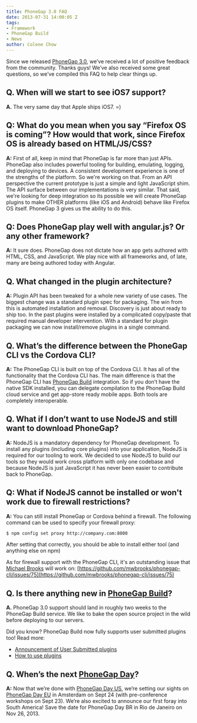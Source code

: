 ```yaml
---
title: PhoneGap 3.0 FAQ
date: 2013-07-31 14:00:05 Z
tags:
- Framework
- PhoneGap Build
- News
author: Colene Chow
---
```


Since we released [PhoneGap 3.0](https://phonegap.com/blog/2013/07/19/adobe-phonegap-3.0-released), we’ve received a lot of positive feedback from the community. Thanks guys! We’ve also received some great questions, so we’ve compiled this FAQ to help clear things up.

## Q. When will we start to see iOS7 support?

**A.** The very same day that Apple ships iOS7. =)

## Q: What do you mean when you say “Firefox OS is coming”? How would that work, since Firefox OS is already based on HTML/JS/CSS?

**A:** First of all, keep in mind that PhoneGap is far more than just APIs. PhoneGap also includes powerful tooling for building, emulating, logging, and deploying to devices. A consistent development experience is one of the strengths of the platform. So we're working on that. From an API perspective the current prototype is just a simple and light JavaScript shim. The API surface between our implementations is very similar. That said, we're looking for deep integration so its possible we will create PhoneGap plugins to make OTHER platforms (like iOS and Android) behave like Firefox OS itself. PhoneGap 3 gives us the ability to do this.

## Q: Does PhoneGap play well with angular.js? Or any other framework?

**A:** It sure does. PhoneGap does not dictate how an app gets authored with HTML, CSS, and JavaScript. We play nice with all frameworks and, of late, many are being authored today with Angular.

## Q. What changed in the plugin architecture?

**A:** Plugin API has been tweaked for a whole new variety of use cases. The biggest change was a standard plugin spec for packaging. The win from this is automated installation and removal. Discovery is just about ready to ship too. In the past plugins were installed by a complicated copy/paste that required manual developer intervention. With a standard for plugin packaging we can now install/remove plugins in a single command.

## Q. What’s the difference between the PhoneGap CLI vs the Cordova CLI?

**A:** The PhoneGap CLI is built on top of the Cordova CLI. It has all of the functionality that the Cordova CLI has. The main difference is that the PhoneGap CLI has [PhoneGap Build](http://build.phonegap.com) integration. So if you don’t have the native SDK installed, you can delegate compilation to the PhoneGap Build cloud service and get app-store ready mobile apps. Both tools are completely interoperable.

## Q. What if I don’t want to use NodeJS and still want to download PhoneGap?

**A:** NodeJS is a mandatory dependency for PhoneGap development. To install any plugins (including core plugins) into your application, NodeJS is required for our tooling to work. We decided to use NodeJS to build our tools so they would work cross platform with only one codebase and because NodeJS is just JavaScript it has never been easier to contribute back to PhoneGap.

## Q: What if NodeJS cannot be installed or won't work due to firewall restrictions?

**A:** You can still install PhoneGap or Cordova behind a firewall. The following command can be used to specify your firewall proxy:

```sh
$ npm config set proxy http://company.com:8000
```

After setting that correctly, you should be able to install either tool (and anything else on npm)

As for firewall support with the PhoneGap CLI, it's an outstanding issue that [Michael Brooks](http://twitter.com/mwbrooks) will work on: [https://github.com/mwbrooks/phonegap-cli/issues/75](https://github.com/mwbrooks/phonegap-cli/issues/75)

## Q. Is there anything new in [PhoneGap Build](http://build.phonegap.com)?

**A.** PhoneGap 3.0 support should land in roughly two weeks to the PhoneGap Build service. We like to bake the open source project in the wild before deploying to our servers.

Did you know? PhoneGap Build now fully supports user submitted plugins too! Read more:

* [Announcement of User Submitted plugins](https://phonegap.com/blog/2013/07/16/user-submitted-plugins-announcement-post/)
* [How to use plugins](https://phonegap.com/blog/2013/07/15/using-plugins-with-phonegapbuild/)

## Q. When’s the next [PhoneGap Day](http://pgday.phonegap.com)?

**A:** Now that we’re done with [PhoneGap Day US](http://pgday.phonegap.com/us2013), we’re setting our sights on [PhoneGap Day EU](http://pgday.phonegap.com/eu2013) in Amsterdam on Sept 24 (with pre-conference workshops on Sept 23). We’re also excited to announce our first foray into South America! Save the date for PhoneGap Day BR in Rio de Janeiro on Nov 26, 2013.
